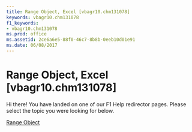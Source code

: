 ```yaml
---
title: Range Object, Excel [vbagr10.chm131078]
keywords: vbagr10.chm131078
f1_keywords:
- vbagr10.chm131078
ms.prod: office
ms.assetid: 2ce6a6e5-88f0-46c7-8b8b-0eeb10d01e91
ms.date: 06/08/2017
---
```



# Range Object, Excel [vbagr10.chm131078]

Hi there! You have landed on one of our F1 Help redirector pages. Please select the topic you were looking for below.

[Range Object](http://msdn.microsoft.com/library/8bc4841b-72f7-34b5-a299-3357bf8f457b%28Office.15%29.aspx)

